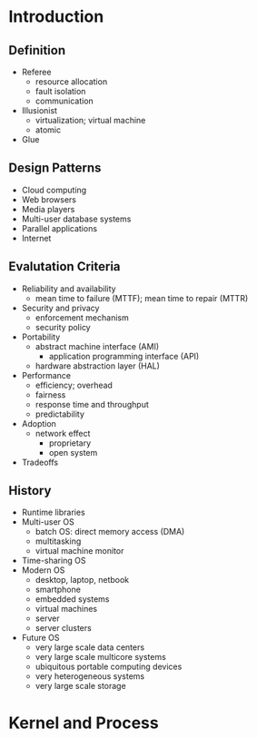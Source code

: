 # Introduction
## Definition
- Referee
  - resource allocation
  - fault isolation
  - communication
- Illusionist
  - virtualization; virtual machine
  - atomic
- Glue

## Design Patterns
  - Cloud computing
  - Web browsers
  - Media players
  - Multi-user database systems
  - Parallel applications
  - Internet

## Evalutation Criteria
- Reliability and availability
  - mean time to failure (MTTF); mean time to repair (MTTR)
- Security and privacy
  - enforcement mechanism
  - security policy
- Portability
  - abstract machine interface (AMI)
    - application programming interface (API)
  - hardware abstraction layer (HAL)
- Performance
  - efficiency; overhead
  - fairness
  - response time and throughput
  - predictability
- Adoption
  - network effect
    - proprietary
    - open system
- Tradeoffs

## History
  - Runtime libraries
  - Multi-user OS
    - batch OS: direct memory access (DMA)
    - multitasking
    - virtual machine monitor
  - Time-sharing OS
  - Modern OS
    - desktop, laptop, netbook
    - smartphone
    - embedded systems
    - virtual machines
    - server
    - server clusters
  - Future OS
    - very large scale data centers
    - very large scale multicore systems
    - ubiquitous portable computing devices
    - very heterogeneous systems
    - very large scale storage

# Kernel and Process
